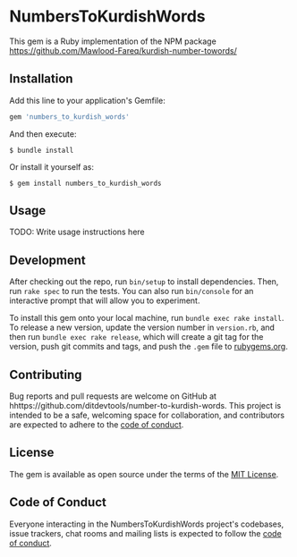 # NumbersToKurdishWords

This gem is a Ruby implementation of the NPM package https://github.com/Mawlood-Fareq/kurdish-number-towords/

## Installation

Add this line to your application's Gemfile:

```ruby
gem 'numbers_to_kurdish_words'
```

And then execute:

    $ bundle install

Or install it yourself as:

    $ gem install numbers_to_kurdish_words

## Usage

TODO: Write usage instructions here

## Development

After checking out the repo, run `bin/setup` to install dependencies. Then, run `rake spec` to run the tests. You can also run `bin/console` for an interactive prompt that will allow you to experiment.

To install this gem onto your local machine, run `bundle exec rake install`. To release a new version, update the version number in `version.rb`, and then run `bundle exec rake release`, which will create a git tag for the version, push git commits and tags, and push the `.gem` file to [rubygems.org](https://rubygems.org).

## Contributing

Bug reports and pull requests are welcome on GitHub at hhttps://github.com/ditdevtools/number-to-kurdish-words. This project is intended to be a safe, welcoming space for collaboration, and contributors are expected to adhere to the [code of conduct](hhttps://github.com/ditdevtools/number-to-kurdish-words/blob/master/CODE_OF_CONDUCT.md).


## License

The gem is available as open source under the terms of the [MIT License](https://opensource.org/licenses/MIT).

## Code of Conduct

Everyone interacting in the NumbersToKurdishWords project's codebases, issue trackers, chat rooms and mailing lists is expected to follow the [code of conduct](https://github.com/[USERNAME]/numbers_to_kurdish_words/blob/master/CODE_OF_CONDUCT.md).
